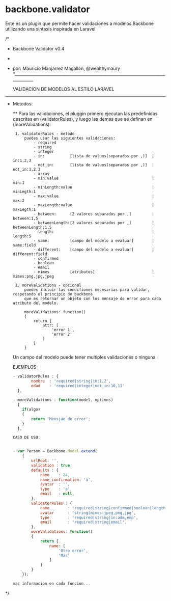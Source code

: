 # backbone.validator
Este es un plugin que permite hacer validaciones a modelos Backbone utilizando una sintaxis inspirada en Laravel

/*
 * Backbone Validator v0.4
 *
 * por: Mauricio Manjarrez Magallón, @wealthymaury
 *____________________________________________________________________________________

	VALIDACION DE MODELOS AL ESTILO LARAVEL
  ____________________________________________________________________________________

 * Metodos:

	**  Para las validaciones, 
		el pluggin primero ejecutan las predefinidas descritas en (validatorRules), 
		y luego las demas que se definan en (moreValidations):

		1. validatorRules - metodo 
			puedes usar las siguientes validaciones:
				- required
				- string
				- integer
				- in: 			[lista de values(separados por ,)]  |	in:1,2,3
				- not_in: 		[lista de values(separados por ,)]  |	not_in:1,2,3
				- array
				- min:value     									|	min:1
				- minLength:value     								|	minLegth:1
				- max:value 										|	max:2
				- maxLength:value     								|	maxLegth:1
				- between:  	[2 valores separados por ,] 		|	between:1,5
				- betweenLength:[2 valores separados por ,] 		|	betweenLength:1,5
				- length: 											| 	length:5
				- same: 		[campo del modelo a evaluar] 		|	same:field
				- different: 	[campo del modelo a evaluar] 		|	different:field
				- confirmed 											
				- boolean
				- email
				- mimes 		[atributos] 						|  	mimes:png,jpg,jpeg

		2. moreValidations - opcional
			puedes incluir las condifiones necesarias para validar, respetando el principio de backbone
			que es retornar un objeto con los mensaje de error para cada atributo del modelo.
			
			moreValidations: function()
			{
				return {
					attr: [
						'error 1',
						'error 2'
					]
				}
			}

	Un campo del modelo puede tener multiples validaciones o ninguna

	EJEMPLOS:
	```js
	- validatorRules : {
			nombre 	: 'required|string|in:1,2',
			edad 	: 'required|integer|not_in:10,11'
	  },
	  
	- moreValidations : function(model, options)
	  {
		if(algo)
		{
			return 'Mensjae de error';
		}
	  },

	CASO DE USO:
	

	- var Person = Backbone.Model.extend(
		{
			urlRoot: '',
			validation : true,
			defaults : {
				name 	: 24,
				name_confirmation: 'a',
				avatar 	: '',
				type 	: 'a',
				email 	: null,
			},
			validatorRules : {
				name 		: 'required|string|confirmed|boolean|length:2',
				avatar 		: 'string|mimes:jpeg,png,jpg',
				type 		: 'required|string|in:adm,emp',
				email 		: 'required|string|email',
			},
			moreValidations: function()
			{
				return {
					name: [
						'Otro error',
						'Mas'
					]
				}
			}
		});

	mas informacion en cada funcion...
 */
